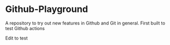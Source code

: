 # Github-Playground
A repository to try out new features in Github and Git in general. First built to test Github actions

Edit to test
